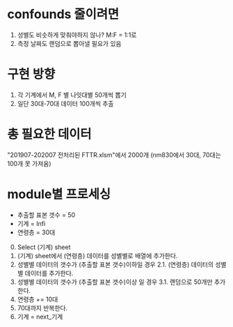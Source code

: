 # confounds 줄이려면 
1. 성별도 비슷하게 맞춰야하지 않나? M:F = 1:1로 
2. 측정 날짜도 랜덤으로 뽑아낼 필요가 있음

# 구현 방향
1. 각 기계에서 M, F 별 나잇대별 50개씩 뽑기
2. 일단 30대-70대 데이터 100개씩 추출

# 총 필요한 데이터
"201907-202007 전처리된 FTTR.xlsm"에서 2000개
(nm830에서 30대, 70대는 100개 못 가져옴)

# module별 프로세싱

* 추출할 표본 갯수 = 50
* 기계 = Infi
* 연령층 = 30대

0. Select (기계) sheet
1. (기계) sheet에서 (연령층) 데이터를 성별별로 배열에 추가한다.
2. 성별별 데이터의 갯수가 (추출할 표본 갯수)이하일 경우 
	2.1. (연령층) 데이터의 성별별 데이터를 추가한다. 
3. 성별별 데이터의 갯수가 (추출할 표본 갯수)이상 일 경우
	3.1. 랜덤으로 50개만 추가한다. 
4. 연령층 += 10대
5. 70대까지 반복한다.
6. 기계 = next_기계